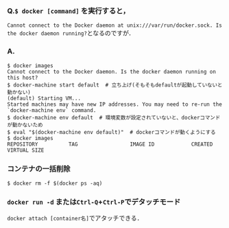 ### Q.`$ docker [command]` を実行すると，
`Cannot connect to the Docker daemon at unix:///var/run/docker.sock. Is the docker daemon running?`となるのですが．  
### A.
```
$ docker images
Cannot connect to the Docker daemon. Is the docker daemon running on this host?
$ docker-machine start default  # 立ち上げ(そもそもdefaultが起動していないと動かない)
(default) Starting VM...
Started machines may have new IP addresses. You may need to re-run the `docker-machine env` command.
$ docker-machine env default  # 環境変数が設定されていないと、dockerコマンドが動かないため
$ eval "$(docker-machine env default)"  # dockerコマンドが動くようにする
$ docker images
REPOSITORY          TAG                 IMAGE ID            CREATED             VIRTUAL SIZE
```
### コンテナの一括削除
`$ docker rm -f $(docker ps -aq)`

### `docker run -d` または`Ctrl-Q`+`Ctrl-P`でデタッチモード
`docker attach [container名]`でアタッチできる．
